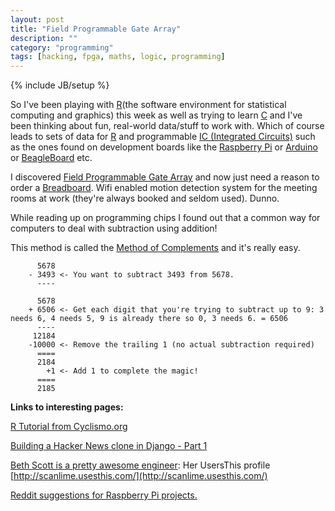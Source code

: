 ```yaml
---
layout: post
title: "Field Programmable Gate Array"
description: ""
category: "programming"
tags: [hacking, fpga, maths, logic, programming]
---
```

{% include JB/setup %}

So I've been playing with [R](http://www.r-project.org/)(the software environment for statistical computing and graphics) this week as well as trying to learn [C](http://en.wikipedia.org/wiki/C_\(programming_language\)) and I've been thinking about fun, real-world data/stuff to work with. Which of course leads to sets of data for [R](http://www.r-project.org/) and programmable [IC (Integrated Circuits)](http://en.wikipedia.org/wiki/Integrated_circuit) such as the ones found on development boards like the [Raspberry Pi](http://www.raspberrypi.org/) or
[Arduino](http://www.arduino.cc/) or [BeagleBoard](http://beagleboard.org/) etc.

I discovered [Field Programmable Gate Array](https://en.wikipedia.org/wiki/Field-programmable_gate_array) and now just need a reason to order a [Breadboard](https://en.wikipedia.org/wiki/Breadboard). Wifi enabled motion detection system for the meeting rooms at work (they're always booked and seldom used). Dunno. 

While reading up on programming chips I found out that a common way for computers to deal with subtraction using addition!

This method is called the [Method of Complements](http://en.wikipedia.org/wiki/Method_of_complements) and it's really easy.

          5678
        - 3493 <- You want to subtract 3493 from 5678.
          ----

          5678
        + 6506 <- Get each digit that you're trying to subtract up to 9: 3 needs 6, 4 needs 5, 9 is already there so 0, 3 needs 6. = 6506
          ----
         12184
        -10000 <- Remove the trailing 1 (no actual subtraction required)
          ====
          2184
            +1 <- Add 1 to complete the magic!
          ====
          2185

**Links to interesting pages:**

[R Tutorial from Cyclismo.org](http://www.cyclismo.org/tutorial/R/)

[Building a Hacker News clone in Django - Part 1](http://arunrocks.com/building-a-hacker-news-clone-in-django-part-1/)

[Beth Scott is a pretty awesome engineer](http://scanlime.org/): Her UsersThis profile [http://scanlime.usesthis.com/](http://scanlime.usesthis.com/)

[Reddit suggestions for Raspberry Pi projects.](http://www.reddit.com/r/AskReddit/comments/1f607z/owners_of_a_raspberry_pi_what_do_you_use_it_for)
